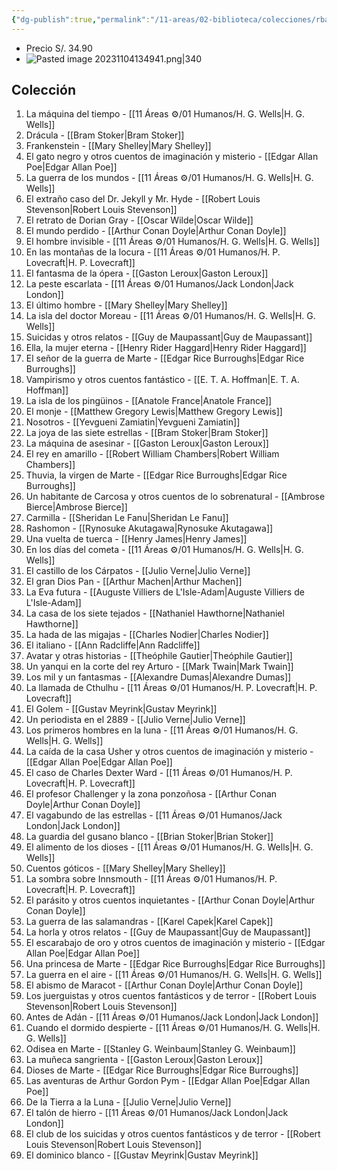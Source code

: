 ```yaml
---
{"dg-publish":true,"permalink":"/11-areas/02-biblioteca/colecciones/rba-maestros-del-fantastico/","noteIcon":""}
---
```


- Precio S/. 34.90
- ![Pasted image 20231104134941.png|340](/img/user/10%20Entrada%20%F0%9F%9B%92/%F0%9F%92%BE%20Adjuntos/Pasted%20image%2020231104134941.png)
## Colección
1. La máquina del tiempo - [[11 Áreas ⚙/01 Humanos/H. G. Wells\|H. G. Wells]]
2. Drácula - [[Bram Stoker\|Bram Stoker]]
3. Frankenstein - [[Mary Shelley\|Mary Shelley]]
4. El gato negro y otros cuentos de imaginación y misterio - [[Edgar Allan Poe\|Edgar Allan Poe]]
5. La guerra de los mundos - [[11 Áreas ⚙/01 Humanos/H. G. Wells\|H. G. Wells]]
6. El extraño caso del Dr. Jekyll y Mr. Hyde - [[Robert Louis Stevenson\|Robert Louis Stevenson]]
7. El retrato de Dorian Gray - [[Oscar Wilde\|Oscar Wilde]]
8. El mundo perdido - [[Arthur Conan Doyle\|Arthur Conan Doyle]]
9. El hombre invisible - [[11 Áreas ⚙/01 Humanos/H. G. Wells\|H. G. Wells]]
10. En las montañas de la locura - [[11 Áreas ⚙/01 Humanos/H. P. Lovecraft\|H. P. Lovecraft]]
11. El fantasma de la ópera - [[Gaston Leroux\|Gaston Leroux]]
12. La peste escarlata - [[11 Áreas ⚙/01 Humanos/Jack London\|Jack London]]
13. El último hombre - [[Mary Shelley\|Mary Shelley]]
14. La isla del doctor Moreau - [[11 Áreas ⚙/01 Humanos/H. G. Wells\|H. G. Wells]]
15. Suicidas y otros relatos - [[Guy de Maupassant\|Guy de Maupassant]]
16. Ella, la mujer eterna - [[Henry Rider Haggard\|Henry Rider Haggard]]
17. El señor de la guerra de Marte - [[Edgar Rice Burroughs\|Edgar Rice Burroughs]]
18. Vampirismo y otros cuentos fantástico - [[E. T. A. Hoffman\|E. T. A. Hoffman]]
19. La isla de los pingüinos - [[Anatole France\|Anatole France]]
20. El monje - [[Matthew Gregory Lewis\|Matthew Gregory Lewis]]
21. Nosotros - [[Yevgueni Zamiatin\|Yevgueni Zamiatin]]
22. La joya de las siete estrellas - [[Bram Stoker\|Bram Stoker]]
23. La máquina de asesinar - [[Gaston Leroux\|Gaston Leroux]]
24. El rey en amarillo - [[Robert William Chambers\|Robert William Chambers]]
25. Thuvia, la virgen de Marte - [[Edgar Rice Burroughs\|Edgar Rice Burroughs]]
26. Un habitante de Carcosa y otros cuentos de lo sobrenatural - [[Ambrose Bierce\|Ambrose Bierce]]
27. Carmilla - [[Sheridan Le Fanu\|Sheridan Le Fanu]]
28. Rashomon - [[Rynosuke Akutagawa\|Rynosuke Akutagawa]]
29. Una vuelta de tuerca - [[Henry James\|Henry James]]
30. En los días del cometa - [[11 Áreas ⚙/01 Humanos/H. G. Wells\|H. G. Wells]]
31. El castillo de los Cárpatos - [[Julio Verne\|Julio Verne]]
32. El gran Dios Pan - [[Arthur Machen\|Arthur Machen]]
33. La Eva futura - [[Auguste Villiers de L'Isle-Adam\|Auguste Villiers de L'Isle-Adam]]
34. La casa de los siete tejados - [[Nathaniel Hawthorne\|Nathaniel Hawthorne]]
35. La hada de las migajas - [[Charles Nodier\|Charles Nodier]]
36. El italiano - [[Ann Radcliffe\|Ann Radcliffe]]
37. Avatar y otras historias - [[Theóphile Gautier\|Theóphile Gautier]]
38. Un yanqui en la corte del rey Arturo - [[Mark Twain\|Mark Twain]]
39. Los mil y un fantasmas - [[Alexandre Dumas\|Alexandre Dumas]]
40. La llamada de Cthulhu - [[11 Áreas ⚙/01 Humanos/H. P. Lovecraft\|H. P. Lovecraft]]
41. El Golem - [[Gustav Meyrink\|Gustav Meyrink]]
42. Un periodista en el 2889 - [[Julio Verne\|Julio Verne]]
43. Los primeros hombres en la luna - [[11 Áreas ⚙/01 Humanos/H. G. Wells\|H. G. Wells]]
44. La caída de la casa Usher y otros cuentos de imaginación y misterio - [[Edgar Allan Poe\|Edgar Allan Poe]]
45. El caso de Charles Dexter Ward - [[11 Áreas ⚙/01 Humanos/H. P. Lovecraft\|H. P. Lovecraft]]
46. El profesor Challenger y la zona ponzoñosa - [[Arthur Conan Doyle\|Arthur Conan Doyle]]
47. El vagabundo de las estrellas - [[11 Áreas ⚙/01 Humanos/Jack London\|Jack London]]
48. La guardia del gusano blanco - [[Brian Stoker\|Brian Stoker]]
49. El alimento de los dioses - [[11 Áreas ⚙/01 Humanos/H. G. Wells\|H. G. Wells]]
50. Cuentos góticos - [[Mary Shelley\|Mary Shelley]]
51. La sombra sobre Innsmouth - [[11 Áreas ⚙/01 Humanos/H. P. Lovecraft\|H. P. Lovecraft]]
52. El parásito y otros cuentos inquietantes - [[Arthur Conan Doyle\|Arthur Conan Doyle]]
53. La guerra de las salamandras - [[Karel Capek\|Karel Capek]]
54. La horla y otros relatos - [[Guy de Maupassant\|Guy de Maupassant]]
55. El escarabajo de oro y otros cuentos de imaginación y misterio - [[Edgar Allan Poe\|Edgar Allan Poe]]
56. Una princesa de Marte - [[Edgar Rice Burroughs\|Edgar Rice Burroughs]]
57. La guerra en el aire - [[11 Áreas ⚙/01 Humanos/H. G. Wells\|H. G. Wells]]
58. El abismo de Maracot - [[Arthur Conan Doyle\|Arthur Conan Doyle]]
59. Los juerguistas y otros cuentos fantásticos y de terror - [[Robert Louis Stevenson\|Robert Louis Stevenson]]
60. Antes de Adán - [[11 Áreas ⚙/01 Humanos/Jack London\|Jack London]]
61. Cuando el dormido despierte - [[11 Áreas ⚙/01 Humanos/H. G. Wells\|H. G. Wells]]
62. Odisea en Marte - [[Stanley G. Weinbaum\|Stanley G. Weinbaum]]
63. La muñeca sangrienta - [[Gaston Leroux\|Gaston Leroux]]
64. Dioses de Marte - [[Edgar Rice Burroughs\|Edgar Rice Burroughs]]
65. Las aventuras de Arthur Gordon Pym - [[Edgar Allan Poe\|Edgar Allan Poe]]
66. De la Tierra a la Luna - [[Julio Verne\|Julio Verne]]
67. El talón de hierro - [[11 Áreas ⚙/01 Humanos/Jack London\|Jack London]]
68. El club de los suicidas y otros cuentos fantásticos y de terror - [[Robert Louis Stevenson\|Robert Louis Stevenson]]
69. El dominico blanco - [[Gustav Meyrink\|Gustav Meyrink]]